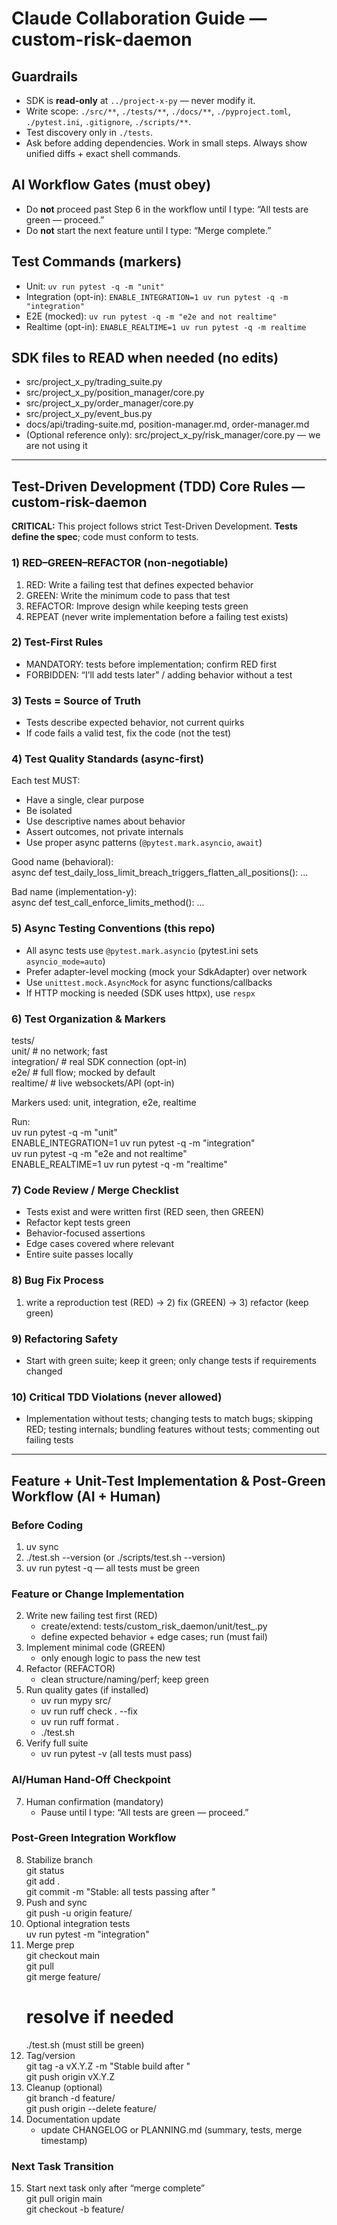 
# Claude Collaboration Guide — custom-risk-daemon

## Guardrails
- SDK is **read-only** at `../project-x-py` — never modify it.
- Write scope: `./src/**`, `./tests/**`, `./docs/**`, `./pyproject.toml`, `./pytest.ini`, `.gitignore`, `./scripts/**`.
- Test discovery only in `./tests`.
- Ask before adding dependencies. Work in small steps. Always show unified diffs + exact shell commands.

## AI Workflow Gates (must obey)
- Do **not** proceed past Step 6 in the workflow until I type: “All tests are green — proceed.”
- Do **not** start the next feature until I type: “Merge complete.”

## Test Commands (markers)
- Unit: `uv run pytest -q -m "unit"`
- Integration (opt-in): `ENABLE_INTEGRATION=1 uv run pytest -q -m "integration"`
- E2E (mocked): `uv run pytest -q -m "e2e and not realtime"`
- Realtime (opt-in): `ENABLE_REALTIME=1 uv run pytest -q -m realtime`

## SDK files to READ when needed (no edits)
- src/project_x_py/trading_suite.py
- src/project_x_py/position_manager/core.py
- src/project_x_py/order_manager/core.py
- src/project_x_py/event_bus.py
- docs/api/trading-suite.md, position-manager.md, order-manager.md
- (Optional reference only): src/project_x_py/risk_manager/core.py — we are not using it

---

## Test-Driven Development (TDD) Core Rules — custom-risk-daemon

**CRITICAL:** This project follows strict Test-Driven Development. **Tests define the spec**; code must conform to tests.

### 1) RED–GREEN–REFACTOR (non-negotiable)
1. RED:   Write a failing test that defines expected behavior
2. GREEN: Write the minimum code to pass that test
3. REFACTOR: Improve design while keeping tests green
4. REPEAT
(never write implementation before a failing test exists)

### 2) Test-First Rules
- MANDATORY: tests before implementation; confirm RED first
- FORBIDDEN: “I’ll add tests later” / adding behavior without a test

### 3) Tests = Source of Truth
- Tests describe expected behavior, not current quirks
- If code fails a valid test, fix the code (not the test)

### 4) Test Quality Standards (async-first)
Each test MUST:
- Have a single, clear purpose
- Be isolated
- Use descriptive names about behavior
- Assert outcomes, not private internals
- Use proper async patterns (`@pytest.mark.asyncio`, `await`)

Good name (behavioral):  
    async def test_daily_loss_limit_breach_triggers_flatten_all_positions(): ...

Bad name (implementation-y):  
    async def test_call_enforce_limits_method(): ...

### 5) Async Testing Conventions (this repo)
- All async tests use `@pytest.mark.asyncio` (pytest.ini sets `asyncio_mode=auto`)
- Prefer adapter-level mocking (mock your SdkAdapter) over network
- Use `unittest.mock.AsyncMock` for async functions/callbacks
- If HTTP mocking is needed (SDK uses httpx), use `respx`

### 6) Test Organization & Markers
tests/  
  unit/         # no network; fast  
  integration/  # real SDK connection (opt-in)  
  e2e/          # full flow; mocked by default  
  realtime/     # live websockets/API (opt-in)  

Markers used: unit, integration, e2e, realtime

Run:  
    uv run pytest -q -m "unit"  
    ENABLE_INTEGRATION=1 uv run pytest -q -m "integration"  
    uv run pytest -q -m "e2e and not realtime"  
    ENABLE_REALTIME=1 uv run pytest -q -m "realtime"

### 7) Code Review / Merge Checklist
- Tests exist and were written first (RED seen, then GREEN)
- Refactor kept tests green
- Behavior-focused assertions
- Edge cases covered where relevant
- Entire suite passes locally

### 8) Bug Fix Process
1) write a reproduction test (RED) → 2) fix (GREEN) → 3) refactor (keep green)

### 9) Refactoring Safety
- Start with green suite; keep it green; only change tests if requirements changed

### 10) Critical TDD Violations (never allowed)
- Implementation without tests; changing tests to match bugs; skipping RED; testing internals; bundling features without tests; commenting out failing tests

---

## Feature + Unit-Test Implementation & Post-Green Workflow (AI + Human)

### Before Coding
1) uv sync
2) ./test.sh --version  (or ./scripts/test.sh --version)
3) uv run pytest -q  — all tests must be green

### Feature or Change Implementation
2) Write new failing test first (RED)  
   - create/extend: tests/custom_risk_daemon/unit/test_<feature>.py  
   - define expected behavior + edge cases; run (must fail)  
3) Implement minimal code (GREEN)  
   - only enough logic to pass the new test  
4) Refactor (REFACTOR)  
   - clean structure/naming/perf; keep green  
5) Run quality gates (if installed)  
   - uv run mypy src/  
   - uv run ruff check . --fix  
   - uv run ruff format .  
   - ./test.sh  
6) Verify full suite  
   - uv run pytest -v  (all tests must pass)

### AI/Human Hand-Off Checkpoint
7) Human confirmation (mandatory)  
   - Pause until I type: “All tests are green — proceed.”

### Post-Green Integration Workflow
8) Stabilize branch  
    git status  
    git add .  
    git commit -m "Stable: all tests passing after <feature>"  
9) Push and sync  
    git push -u origin feature/<feature-name>  
10) Optional integration tests  
    uv run pytest -m "integration"  
11) Merge prep  
    git checkout main  
    git pull  
    git merge feature/<feature-name>  
    # resolve if needed  
    ./test.sh  (must still be green)  
12) Tag/version  
    git tag -a vX.Y.Z -m "Stable build after <feature>"  
    git push origin vX.Y.Z  
13) Cleanup (optional)  
    git branch -d feature/<feature-name>  
    git push origin --delete feature/<feature-name>  
14) Documentation update  
    - update CHANGELOG or PLANNING.md (summary, tests, merge timestamp)

### Next Task Transition
15) Start next task only after “merge complete”  
    git pull origin main  
    git checkout -b feature/<next-feature>
